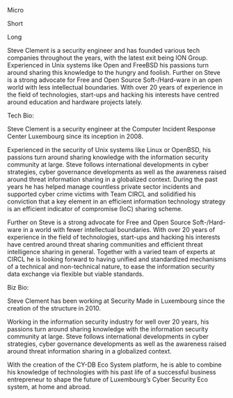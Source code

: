 Micro

Short

Long

Steve Clement is a security engineer and has founded various tech companies throughout the years, with the latest exit being ION Group.
Experienced in Unix systems like Open and FreeBSD his passions turn around sharing this knowledge to the hungry and foolish.
Further on Steve is a strong advocate for Free and Open Source Soft-/Hard-ware in an open world with less intellectual boundaries.
With over 20 years of experience in the field of technologies, start-ups and hacking his interests have centred around education and hardware projects lately.


Tech Bio:

Steve Clement is a security engineer at the Computer Incident Response Center Luxembourg since its inception in 2008.
 
Experienced in the security of Unix systems like Linux or OpenBSD, his passions turn around sharing knowledge with the information security community at large. Steve follows international developments in cyber strategies, cyber governance developments as well as the awareness raised around threat information sharing in a globalized context. During the past years he has helped manage countless private sector incidents and supported cyber crime victims with Team CIRCL and solidified his conviction that a key element in an efficient information technology strategy is an efficient indicator of compromise (IoC) sharing scheme.
 
Further on Steve is a strong advocate for Free and Open Source Soft-/Hard-ware in a world with fewer intellectual boundaries. With over 20 years of experience in the field of technologies, start-ups and hacking his interests have centred around threat sharing communities and efficient threat intelligence sharing in general. Together with a varied team of experts at CIRCL he is looking forward to having unified and standardized mechanisms of a technical and non-technical nature, to ease the information security data exchange via flexible but viable standards.

Biz Bio:

Steve Clement has been working at Security Made in Luxembourg since the creation of the structure in 2010.

Working in the information security industry for well over 20 years, his passions turn around sharing knowledge with the information security community at large. Steve follows international developments in cyber strategies, cyber governance developments as well as the awareness raised around threat information sharing in a globalized context. 

With the creation of the CY-DB Eco System platform, he is able to combine his knowledge of technologies with his past life of a successful business entrepreneur to shape the future of Luxembourg’s Cyber Security Eco system, at home and abroad.
